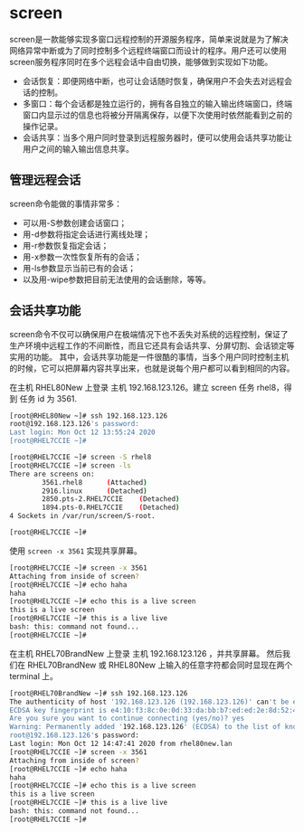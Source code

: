 # screen

screen是一款能够实现多窗口远程控制的开源服务程序，简单来说就是为了解决网络异常中断或为了同时控制多个远程终端窗口而设计的程序。用户还可以使用screen服务程序同时在多个远程会话中自由切换，能够做到实现如下功能。

* 会话恢复：即便网络中断，也可让会话随时恢复，确保用户不会失去对远程会话的控制。
* 多窗口：每个会话都是独立运行的，拥有各自独立的输入输出终端窗口，终端窗口内显示过的信息也将被分开隔离保存，以便下次使用时依然能看到之前的操作记录。
* 会话共享：当多个用户同时登录到远程服务器时，便可以使用会话共享功能让用户之间的输入输出信息共享。


## 管理远程会话

screen命令能做的事情非常多：
* 可以用-S参数创建会话窗口；
* 用-d参数将指定会话进行离线处理；
* 用-r参数恢复指定会话；
* 用-x参数一次性恢复所有的会话；
* 用-ls参数显示当前已有的会话；
* 以及用-wipe参数把目前无法使用的会话删除，等等。


## 会话共享功能

screen命令不仅可以确保用户在极端情况下也不丢失对系统的远程控制，保证了生产环境中远程工作的不间断性，而且它还具有会话共享、分屏切割、会话锁定等实用的功能。
其中，会话共享功能是一件很酷的事情，当多个用户同时控制主机的时候，它可以把屏幕内容共享出来，也就是说每个用户都可以看到相同的内容。




在主机 RHEL80New 上登录 主机 192.168.123.126。建立 screen 任务 rhel8，得到 任务 id 为 3561.
```sh
[root@RHEL80New ~]# ssh 192.168.123.126
root@192.168.123.126's password:
Last login: Mon Oct 12 13:55:24 2020
[root@RHEL7CCIE ~]#
```
```sh
[root@RHEL7CCIE ~]# screen -S rhel8
[root@RHEL7CCIE ~]# screen -ls
There are screens on:
        3561.rhel8      (Attached)
        2916.linux      (Detached)
        2850.pts-2.RHEL7CCIE    (Detached)
        1894.pts-0.RHEL7CCIE    (Detached)
4 Sockets in /var/run/screen/S-root.

[root@RHEL7CCIE ~]#
```
使用 `screen -x 3561` 实现共享屏幕。
```sh
[root@RHEL7CCIE ~]# screen -x 3561
Attaching from inside of screen?
[root@RHEL7CCIE ~]# echo haha
haha
[root@RHEL7CCIE ~]# echo this is a live screen
this is a live screen
[root@RHEL7CCIE ~]# this is a live live
bash: this: command not found...
[root@RHEL7CCIE ~]#
```

在主机 RHEL70BrandNew 上登录 主机 192.168.123.126 ，并共享屏幕。
然后我们在 RHEL70BrandNew 或 RHEL80New 上输入的任意字符都会同时显现在两个 terminal 上。
```sh
[root@RHEL70BrandNew ~]# ssh 192.168.123.126
The authenticity of host '192.168.123.126 (192.168.123.126)' can't be established.
ECDSA key fingerprint is e4:10:f3:8c:0e:0d:33:da:bb:b7:ed:ed:2e:8d:52:41.
Are you sure you want to continue connecting (yes/no)? yes
Warning: Permanently added '192.168.123.126' (ECDSA) to the list of known hosts.
root@192.168.123.126's password:
Last login: Mon Oct 12 14:47:41 2020 from rhel80new.lan
[root@RHEL7CCIE ~]# screen -x 3561
Attaching from inside of screen?
[root@RHEL7CCIE ~]# echo haha
haha
[root@RHEL7CCIE ~]# echo this is a live screen
this is a live screen
[root@RHEL7CCIE ~]# this is a live live
bash: this: command not found...
[root@RHEL7CCIE ~]#
```



